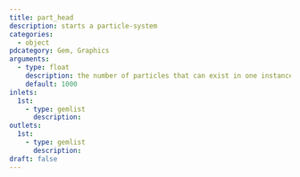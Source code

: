 ```yaml
---
title: part_head
description: starts a particle-system
categories:
  - object
pdcategory: Gem, Graphics
arguments:
  - type: float
    description: the number of particles that can exist in one instance of time
    default: 1000
inlets:
  1st:
    - type: gemlist
      description:
outlets:
  1st:
    - type: gemlist
      description:
draft: false
---
```

